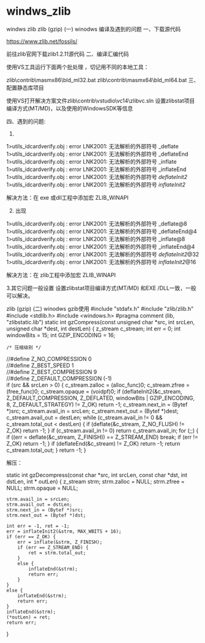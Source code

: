 # windws_zlib
windws zlib
zlib (gzip) (一) winodws 编译及遇到的问题
一、下载源代码

https://www.zlib.net/fossils/

前往zlib官网下载zlib1.2.11源代码
二、编译汇编代码

使用VS工具运行下面两个批处理 ，切记用不同的本地工具：

zlib\contrib\masmx86\bld_ml32.bat
zlib\contrib\masmx64\bld_ml64.bat
三、配置静态库项目

使用VS打开解决方案文件zlib\contrib\vstudio\vc14\zlibvc.sln
设置zlibstat项目编译方式(MT/MD)，以及使用的WindowsSDK等信息

四、遇到的问题:

1.

1>utils_idcardverify.obj : error LNK2001: 无法解析的外部符号 _deflate
1>utils_idcardverify.obj : error LNK2001: 无法解析的外部符号 _deflateEnd
1>utils_idcardverify.obj : error LNK2001: 无法解析的外部符号 _inflate
1>utils_idcardverify.obj : error LNK2001: 无法解析的外部符号 _inflateEnd
1>utils_idcardverify.obj : error LNK2001: 无法解析的外部符号 _deflateInit2_
1>utils_idcardverify.obj : error LNK2001: 无法解析的外部符号 _inflateInit2_

解决方法：在 exe 或dll工程中添加宏 ZLIB_WINAPI

2. 出现

1>utils_idcardverify.obj : error LNK2001: 无法解析的外部符号 _deflate@8
1>utils_idcardverify.obj : error LNK2001: 无法解析的外部符号 _deflateEnd@4
1>utils_idcardverify.obj : error LNK2001: 无法解析的外部符号 _inflate@8
1>utils_idcardverify.obj : error LNK2001: 无法解析的外部符号 _inflateEnd@4
1>utils_idcardverify.obj : error LNK2001: 无法解析的外部符号 _deflateInit2_@32
1>utils_idcardverify.obj : error LNK2001: 无法解析的外部符号 _inflateInit2_@16

解决方法：在 zlib工程中添加宏 ZLIB_WINAPI
 
3.其它问题一般设置 设置zlibstat项目编译方式(MT/MD) 和EXE /DLL一致，一般可以解决。

zlib (gzip) (二) winodws gzib使用
#include "stdafx.h"
#include "zlib/zlib.h"
#include <stdlib.h>
#include <windows.h>
#pragma comment (lib, "zlibstatic.lib")
static int  gzCompress(const unsigned char *src, int srcLen, unsigned char *dest, int destLen)
{
	z_stream c_stream;
	int err = 0;
	int windowBits = 15;
	int GZIP_ENCODING = 16;

	/* 压缩级别 */
//#define Z_NO_COMPRESSION         0  
//#define Z_BEST_SPEED             1  
//#define Z_BEST_COMPRESSION       9  
//#define Z_DEFAULT_COMPRESSION  (-1)  
	if (src && srcLen > 0)
	{
		c_stream.zalloc = (alloc_func)0;
		c_stream.zfree = (free_func)0;
		c_stream.opaque = (voidpf)0;
		if (deflateInit2(&c_stream, Z_DEFAULT_COMPRESSION, Z_DEFLATED,
			windowBits | GZIP_ENCODING, 8, Z_DEFAULT_STRATEGY) != Z_OK) return -1;
		c_stream.next_in = (Bytef *)src;
		c_stream.avail_in = srcLen;
		c_stream.next_out = (Bytef *)dest;
		c_stream.avail_out = destLen;
		while (c_stream.avail_in != 0 && c_stream.total_out < destLen)
		{
			if (deflate(&c_stream, Z_NO_FLUSH) != Z_OK) return -1;
		}
		if (c_stream.avail_in != 0) return c_stream.avail_in;
		for (;;) {
			if ((err = deflate(&c_stream, Z_FINISH)) == Z_STREAM_END) break;
			if (err != Z_OK) return -1;
		}
		if (deflateEnd(&c_stream) != Z_OK) return -1;
		return c_stream.total_out;
	}
	return -1;
}

解压：

static int  gzDecompress(const char *src, int srcLen, const char *dst, int dstLen,
    int * outLen) {
    z_stream strm;
    strm.zalloc = NULL;
    strm.zfree = NULL;
    strm.opaque = NULL;

    strm.avail_in = srcLen;
    strm.avail_out = dstLen;
    strm.next_in = (Bytef *)src;
    strm.next_out = (Bytef *)dst;

    int err = -1, ret = -1;
    err = inflateInit2(&strm, MAX_WBITS + 16);
    if (err == Z_OK) {
        err = inflate(&strm, Z_FINISH);
        if (err == Z_STREAM_END) {
            ret = strm.total_out;
        }
        else {
            inflateEnd(&strm);
            return err;
        }
    }
    else {
        inflateEnd(&strm);
        return err;
    }
    inflateEnd(&strm);
    (*outLen) = ret;
    return err;
}
 
